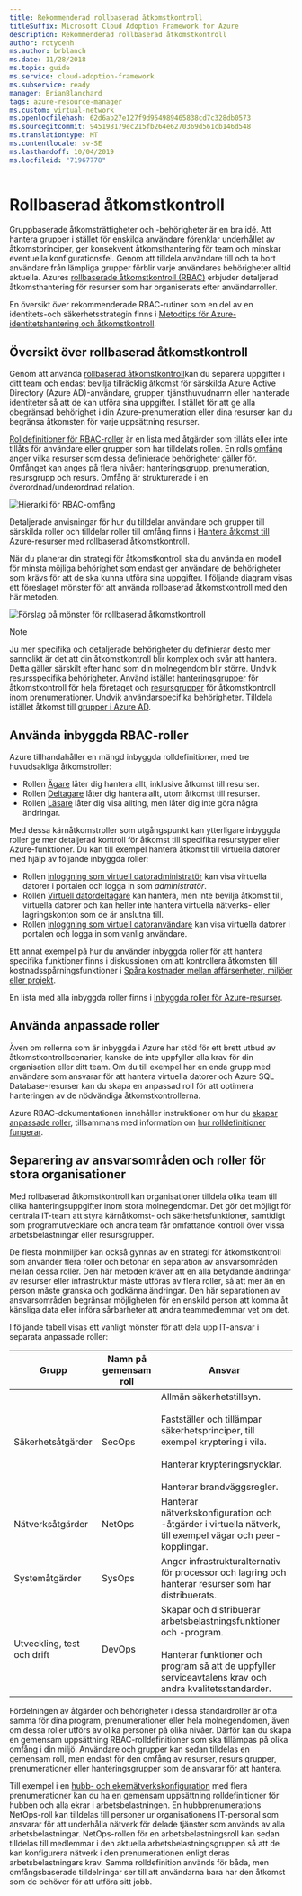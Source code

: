 ```yaml
---
title: Rekommenderad rollbaserad åtkomstkontroll
titleSuffix: Microsoft Cloud Adoption Framework for Azure
description: Rekommenderad rollbaserad åtkomstkontroll
author: rotycenh
ms.author: brblanch
ms.date: 11/28/2018
ms.topic: guide
ms.service: cloud-adoption-framework
ms.subservice: ready
manager: BrianBlanchard
tags: azure-resource-manager
ms.custom: virtual-network
ms.openlocfilehash: 62d6ab27e127f9d954989465838cd7c328db0573
ms.sourcegitcommit: 945198179ec215fb264e6270369d561cb146d548
ms.translationtype: MT
ms.contentlocale: sv-SE
ms.lasthandoff: 10/04/2019
ms.locfileid: "71967778"
---
```

# <a name="role-based-access-control"></a>Rollbaserad åtkomstkontroll

Gruppbaserade åtkomsträttigheter och -behörigheter är en bra idé. Att hantera grupper i stället för enskilda användare förenklar underhållet av åtkomstprinciper, ger konsekvent åtkomsthantering för team och minskar eventuella konfigurationsfel. Genom att tilldela användare till och ta bort användare från lämpliga grupper förblir varje användares behörigheter alltid aktuella. Azures [rollbaserade åtkomstkontroll (RBAC)](https://docs.microsoft.com/azure/role-based-access-control/overview) erbjuder detaljerad åtkomsthantering för resurser som har organiserats efter användarroller.

En översikt över rekommenderade RBAC-rutiner som en del av en identitets-och säkerhetsstrategin finns i [Metodtips för Azure-identitetshantering och åtkomstkontroll](https://docs.microsoft.com/azure/security/azure-security-identity-management-best-practices#use-role-based-access-control).

## <a name="overview-of-role-based-access-control"></a>Översikt över rollbaserad åtkomstkontroll

Genom att använda [rollbaserad åtkomstkontroll](https://docs.microsoft.com/azure/role-based-access-control/overview)kan du separera uppgifter i ditt team och endast bevilja tillräcklig åtkomst för särskilda Azure Active Directory (Azure AD)-användare, grupper, tjänsthuvudnamn eller hanterade identiteter så att de kan utföra sina uppgifter. I stället för att ge alla obegränsad behörighet i din Azure-prenumeration eller dina resurser kan du begränsa åtkomsten för varje uppsättning resurser.

[Rolldefinitioner för RBAC-roller](https://docs.microsoft.com/azure/role-based-access-control/role-definitions) är en lista med åtgärder som tillåts eller inte tillåts för användare eller grupper som har tilldelats rollen. En rolls [omfång](/azure/role-based-access-control/overview#scope) anger vilka resurser som dessa definierade behörigheter gäller för. Omfånget kan anges på flera nivåer: hanteringsgrupp, prenumeration, resursgrupp och resurs. Omfång är strukturerade i en överordnad/underordnad relation.

![Hierarki för RBAC-omfång](../../_images/azure-best-practices/rbac-scope.png)

Detaljerade anvisningar för hur du tilldelar användare och grupper till särskilda roller och tilldelar roller till omfång finns i [Hantera åtkomst till Azure-resurser med rollbaserad åtkomstkontroll](https://docs.microsoft.com/azure/role-based-access-control/role-assignments-portal).

När du planerar din strategi för åtkomstkontroll ska du använda en modell för minsta möjliga behörighet som endast ger användare de behörigheter som krävs för att de ska kunna utföra sina uppgifter. I följande diagram visas ett föreslaget mönster för att använda rollbaserad åtkomstkontroll med den här metoden.

![Förslag på mönster för rollbaserad åtkomstkontroll](../../_images/azure-best-practices/rbac-least-privilege.png)

> [!NOTE]
> Ju mer specifika och detaljerade behörigheter du definierar desto mer sannolikt är det att din åtkomstkontroll blir komplex och svår att hantera. Detta gäller särskilt efter hand som din molnegendom blir större. Undvik resursspecifika behörigheter. Använd istället [hanteringsgrupper](https://docs.microsoft.com/azure/governance/management-groups) för åtkomstkontroll för hela företaget och [resursgrupper](https://docs.microsoft.com/azure/azure-resource-manager/resource-group-overview#resource-groups) för åtkomstkontroll inom prenumerationer. Undvik användarspecifika behörigheter. Tilldela istället åtkomst till [grupper i Azure AD](https://docs.microsoft.com/azure/active-directory/fundamentals/active-directory-manage-groups).

## <a name="using-built-in-rbac-roles"></a>Använda inbyggda RBAC-roller

Azure tillhandahåller en mängd inbyggda rolldefinitioner, med tre huvudsakliga åtkomstroller:

- Rollen [Ägare](https://docs.microsoft.com/azure/role-based-access-control/built-in-roles#owner) låter dig hantera allt, inklusive åtkomst till resurser.
- Rollen [Deltagare](https://docs.microsoft.com/azure/role-based-access-control/built-in-roles#contributor) låter dig hantera allt, utom åtkomst till resurser.
- Rollen [Läsare](https://docs.microsoft.com/azure/role-based-access-control/built-in-roles#reader) låter dig visa allting, men låter dig inte göra några ändringar.

Med dessa kärnåtkomstroller som utgångspunkt kan ytterligare inbyggda roller ge mer detaljerad kontroll för åtkomst till specifika resurstyper eller Azure-funktioner. Du kan till exempel hantera åtkomst till virtuella datorer med hjälp av följande inbyggda roller:

- Rollen [inloggning som virtuell datoradministratör](https://docs.microsoft.com/azure/role-based-access-control/built-in-roles#virtual-machine-administrator-login) kan visa virtuella datorer i portalen och logga in som _administratör_.
- Rollen [Virtuell datordeltagare](https://docs.microsoft.com/azure/role-based-access-control/built-in-roles#virtual-machine-contributor) kan hantera, men inte bevilja åtkomst till, virtuella datorer och kan heller inte hantera virtuella nätverks- eller lagringskonton som de är anslutna till.
- Rollen [inloggning som virtuell datoranvändare](https://docs.microsoft.com/azure/role-based-access-control/built-in-roles#virtual-machine-user-login) kan visa virtuella datorer i portalen och logga in som vanlig användare.

Ett annat exempel på hur du använder inbyggda roller för att hantera specifika funktioner finns i diskussionen om att kontrollera åtkomsten till kostnadsspårningsfunktioner i [Spåra kostnader mellan affärsenheter, miljöer eller projekt](./track-costs.md#provide-the-right-level-of-cost-access).

En lista med alla inbyggda roller finns i [Inbyggda roller för Azure-resurser](https://docs.microsoft.com/azure/role-based-access-control/built-in-roles).

## <a name="using-custom-roles"></a>Använda anpassade roller

Även om rollerna som är inbyggda i Azure har stöd för ett brett utbud av åtkomstkontrollscenarier, kanske de inte uppfyller alla krav för din organisation eller ditt team. Om du till exempel har en enda grupp med användare som ansvarar för att hantera virtuella datorer och Azure SQL Database-resurser kan du skapa en anpassad roll för att optimera hanteringen av de nödvändiga åtkomstkontrollerna.

Azure RBAC-dokumentationen innehåller instruktioner om hur du [skapar anpassade roller](https://docs.microsoft.com/azure/role-based-access-control/custom-roles), tillsammans med information om [hur rolldefinitioner fungerar](https://docs.microsoft.com/azure/role-based-access-control/role-definitions).

## <a name="separation-of-responsibilities-and-roles-for-large-organizations"></a>Separering av ansvarsområden och roller för stora organisationer

Med rollbaserad åtkomstkontroll kan organisationer tilldela olika team till olika hanteringsuppgifter inom stora molnegendomar. Det gör det möjligt för centrala IT-team att styra kärnåtkomst- och säkerhetsfunktioner, samtidigt som programutvecklare och andra team får omfattande kontroll över vissa arbetsbelastningar eller resursgrupper.

De flesta molnmiljöer kan också gynnas av en strategi för åtkomstkontroll som använder flera roller och betonar en separation av ansvarsområden mellan dessa roller. Den här metoden kräver att en alla betydande ändringar av resurser eller infrastruktur måste utföras av flera roller, så att mer än en person måste granska och godkänna ändringar. Den här separationen av ansvarsområden begränsar möjligheten för en enskild person att komma åt känsliga data eller införa sårbarheter att andra teammedlemmar vet om det.

I följande tabell visas ett vanligt mönster för att dela upp IT-ansvar i separata anpassade roller:

<!-- markdownlint-disable MD033 -->

| Grupp | Namn på gemensam roll | Ansvar |
| --- | --- | --- |
| Säkerhetsåtgärder | SecOps | Allmän säkerhetstillsyn.<br/><br/> Fastställer och tillämpar säkerhetsprinciper, till exempel kryptering i vila.<br/><br/> Hanterar krypteringsnycklar.<br/><br/> Hanterar brandväggsregler. |
| Nätverksåtgärder | NetOps | Hanterar nätverkskonfiguration och -åtgärder i virtuella nätverk, till exempel vägar och peer-kopplingar. |
| Systemåtgärder | SysOps | Anger infrastrukturalternativ för processor och lagring och hanterar resurser som har distribuerats. |
| Utveckling, test och drift | DevOps | Skapar och distribuerar arbetsbelastningsfunktioner och -program.<br/><br/> Hanterar funktioner och program så att de uppfyller serviceavtalens krav och andra kvalitetsstandarder. |

<!-- markdownlint-enable MD033 -->

Fördelningen av åtgärder och behörigheter i dessa standardroller är ofta samma för dina program, prenumerationer eller hela molnegendomen, även om dessa roller utförs av olika personer på olika nivåer. Därför kan du skapa en gemensam uppsättning RBAC-rolldefinitioner som ska tillämpas på olika omfång i din miljö. Användare och grupper kan sedan tilldelas en gemensam roll, men endast för den omfång av resurser, resurs grupper, prenumerationer eller hanteringsgrupper som de ansvarar för att hantera.

Till exempel i en [hubb- och ekernätverkskonfiguration](./hub-spoke-network-topology.md) med flera prenumerationer kan du ha en gemensam uppsättning rolldefinitioner för hubben och alla ekrar i arbetsbelastningen. En hubbprenumerations NetOps-roll kan tilldelas till personer ur organisationens IT-personal som ansvarar för att underhålla nätverk för delade tjänster som används av alla arbetsbelastningar. NetOps-rollen för en arbetsbelastningsroll kan sedan tilldelas till medlemmar i den aktuella arbetsbelastningsgruppen så att de kan konfigurera nätverk i den prenumerationen enligt deras arbetsbelastningars krav. Samma rolldefinition används för båda, men omfångsbaserade tilldelningar ser till att användarna bara har den åtkomst som de behöver för att utföra sitt jobb.
